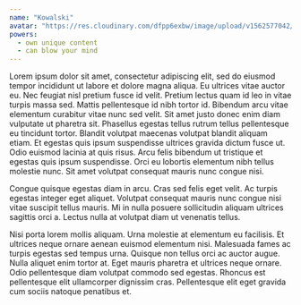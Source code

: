 ```yaml
---
name: "Kowalski"
avatar: "https://res.cloudinary.com/dfpp6exbw/image/upload/v1562577042/team/kisspng-computer-icons-icon-design-avatar-flat-face-icon-5ab06e33dcb994.0130540115215119879041.png"
powers:
  - own unique content
  - can blow your mind
---
```


Lorem ipsum dolor sit amet, consectetur adipiscing elit, sed do eiusmod tempor incididunt ut labore et dolore magna aliqua. Eu ultrices vitae auctor eu. Nec feugiat nisl pretium fusce id velit. Pretium lectus quam id leo in vitae turpis massa sed. Mattis pellentesque id nibh tortor id. Bibendum arcu vitae elementum curabitur vitae nunc sed velit. Sit amet justo donec enim diam vulputate ut pharetra sit. Phasellus egestas tellus rutrum tellus pellentesque eu tincidunt tortor. Blandit volutpat maecenas volutpat blandit aliquam etiam. Et egestas quis ipsum suspendisse ultrices gravida dictum fusce ut. Odio euismod lacinia at quis risus. Arcu felis bibendum ut tristique et egestas quis ipsum suspendisse. Orci eu lobortis elementum nibh tellus molestie nunc. Sit amet volutpat consequat mauris nunc congue nisi.

Congue quisque egestas diam in arcu. Cras sed felis eget velit. Ac turpis egestas integer eget aliquet. Volutpat consequat mauris nunc congue nisi vitae suscipit tellus mauris. Mi in nulla posuere sollicitudin aliquam ultrices sagittis orci a. Lectus nulla at volutpat diam ut venenatis tellus.

Nisi porta lorem mollis aliquam. Urna molestie at elementum eu facilisis. Et ultrices neque ornare aenean euismod elementum nisi. Malesuada fames ac turpis egestas sed tempus urna. Quisque non tellus orci ac auctor augue. Nulla aliquet enim tortor at. Eget mauris pharetra et ultrices neque ornare. Odio pellentesque diam volutpat commodo sed egestas. Rhoncus est pellentesque elit ullamcorper dignissim cras. Pellentesque elit eget gravida cum sociis natoque penatibus et.
